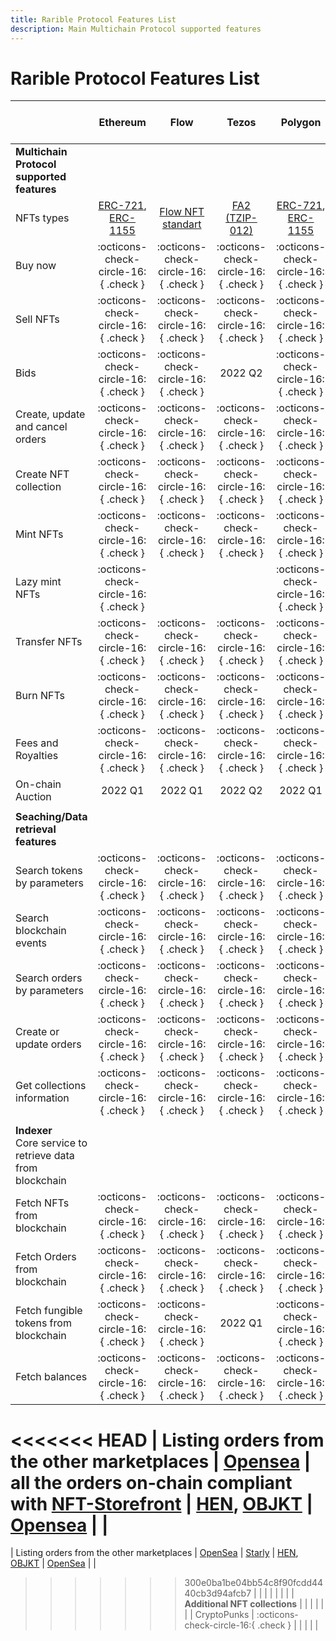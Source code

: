 ```yaml
---
title: Rarible Protocol Features List
description: Main Multichain Protocol supported features
---
```


# Rarible Protocol Features List

|                                                               |                                                Ethereum                                                |                                                Flow                                                |                                           Tezos                                            |                                                Polygon                                                 | Solana<br/>(coming soon) |
|---------------------------------------------------------------|:------------------------------------------------------------------------------------------------------:|:--------------------------------------------------------------------------------------------------:|:------------------------------------------------------------------------------------------:|:------------------------------------------------------------------------------------------------------:|:------------------------:|
| **Multichain Protocol supported features**                    |                                                                                                        |                                                                                                    |                                                                                            |                                                                                                        |                          |
| NFTs types                                                    | [ERC-721](https://eips.ethereum.org/EIPS/eip-721), [ERC-1155](https://eips.ethereum.org/EIPS/eip-1155) | [Flow NFT standart](https://github.com/onflow/flow-nft/blob/master/contracts/NonFungibleToken.cdc) | [FA2 (TZIP-012)](https://gitlab.com/tezos/tzip/-/blob/master/proposals/tzip-12/tzip-12.md) | [ERC-721](https://eips.ethereum.org/EIPS/eip-721), [ERC-1155](https://eips.ethereum.org/EIPS/eip-1155) |                          |
| Buy now                                                       |                                  :octicons-check-circle-16:{ .check }                                  |                                :octicons-check-circle-16:{ .check }                                |                            :octicons-check-circle-16:{ .check }                            |                                  :octicons-check-circle-16:{ .check }                                  |                          |
| Sell NFTs                                                     |                                  :octicons-check-circle-16:{ .check }                                  |                                :octicons-check-circle-16:{ .check }                                |                            :octicons-check-circle-16:{ .check }                            |                                  :octicons-check-circle-16:{ .check }                                  |                          |
| Bids                                                          |                                  :octicons-check-circle-16:{ .check }                                  |                                :octicons-check-circle-16:{ .check }                                |                                          2022 Q2                                           |                                  :octicons-check-circle-16:{ .check }                                  |                          |
| Create, update and cancel orders                              |                                  :octicons-check-circle-16:{ .check }                                  |                                :octicons-check-circle-16:{ .check }                                |                            :octicons-check-circle-16:{ .check }                            |                                  :octicons-check-circle-16:{ .check }                                  |                          |
| Create NFT collection                                         |                                  :octicons-check-circle-16:{ .check }                                  |                                :octicons-check-circle-16:{ .check }                                |                            :octicons-check-circle-16:{ .check }                            |                                  :octicons-check-circle-16:{ .check }                                  |                          |
| Mint NFTs                                                     |                                  :octicons-check-circle-16:{ .check }                                  |                                :octicons-check-circle-16:{ .check }                                |                            :octicons-check-circle-16:{ .check }                            |                                  :octicons-check-circle-16:{ .check }                                  |                          |
| Lazy mint NFTs                                                |                                  :octicons-check-circle-16:{ .check }                                  |                                                                                                    |                                                                                            |                                  :octicons-check-circle-16:{ .check }                                  |                          |
| Transfer NFTs                                                 |                                  :octicons-check-circle-16:{ .check }                                  |                                :octicons-check-circle-16:{ .check }                                |                            :octicons-check-circle-16:{ .check }                            |                                  :octicons-check-circle-16:{ .check }                                  |                          |
| Burn NFTs                                                     |                                  :octicons-check-circle-16:{ .check }                                  |                                :octicons-check-circle-16:{ .check }                                |                            :octicons-check-circle-16:{ .check }                            |                                  :octicons-check-circle-16:{ .check }                                  |                          |
| Fees and Royalties                                            |                                  :octicons-check-circle-16:{ .check }                                  |                                :octicons-check-circle-16:{ .check }                                |                            :octicons-check-circle-16:{ .check }                            |                                  :octicons-check-circle-16:{ .check }                                  |                          |
| On-chain Auction                                              |                                                2022 Q1                                                 |                                              2022 Q1                                               |                                          2022 Q2                                           |                                            2022 Q1                                                     |                          |
|                                                               |                                                                                                        |                                                                                                    |                                                                                            |                                                                                                        |                          |
| **Seaching/Data retrieval features**                          |                                                                                                        |                                                                                                    |                                                                                            |                                                                                                        |                          |
| Search tokens by parameters                                   |                                  :octicons-check-circle-16:{ .check }                                  |                                :octicons-check-circle-16:{ .check }                                |                            :octicons-check-circle-16:{ .check }                            |                                  :octicons-check-circle-16:{ .check }                                  |                          |
| Search blockchain events                                      |                                  :octicons-check-circle-16:{ .check }                                  |                                :octicons-check-circle-16:{ .check }                                |                            :octicons-check-circle-16:{ .check }                            |                                  :octicons-check-circle-16:{ .check }                                  |                          |
| Search orders by parameters                                   |                                  :octicons-check-circle-16:{ .check }                                  |                                :octicons-check-circle-16:{ .check }                                |                            :octicons-check-circle-16:{ .check }                            |                                  :octicons-check-circle-16:{ .check }                                  |                          |
| Create or update orders                                       |                                  :octicons-check-circle-16:{ .check }                                  |                                :octicons-check-circle-16:{ .check }                                |                            :octicons-check-circle-16:{ .check }                            |                                  :octicons-check-circle-16:{ .check }                                  |                          |
| Get collections information                                   |                                  :octicons-check-circle-16:{ .check }                                  |                                :octicons-check-circle-16:{ .check }                                |                            :octicons-check-circle-16:{ .check }                            |                                  :octicons-check-circle-16:{ .check }                                  |                          |
|                                                               |                                                                                                        |                                                                                                    |                                                                                            |                                                                                                        |                          |
| **Indexer**<br/>Core service to retrieve data from blockchain |                                                                                                        |                                                                                                    |                                                                                            |                                                                                                        |                          |
| Fetch NFTs from blockchain                                    |                                  :octicons-check-circle-16:{ .check }                                  |                                :octicons-check-circle-16:{ .check }                                |                            :octicons-check-circle-16:{ .check }                            |                                  :octicons-check-circle-16:{ .check }                                  |                          |
| Fetch Orders from blockchain                                  |                                  :octicons-check-circle-16:{ .check }                                  |                                :octicons-check-circle-16:{ .check }                                |                            :octicons-check-circle-16:{ .check }                            |                                  :octicons-check-circle-16:{ .check }                                  |                          |
| Fetch fungible tokens from blockchain                         |                                  :octicons-check-circle-16:{ .check }                                  |                                :octicons-check-circle-16:{ .check }                                |                                          2022 Q1                                           |                                  :octicons-check-circle-16:{ .check }                                  |                          |
| Fetch balances                                                |                                  :octicons-check-circle-16:{ .check }                                  |                                :octicons-check-circle-16:{ .check }                                |                            :octicons-check-circle-16:{ .check }                            |                                  :octicons-check-circle-16:{ .check }                                  |                          |
<<<<<<< HEAD
| Listing orders from the other marketplaces                    |                                     [Opensea](https://opensea.io)                                      | all the orders on-chain compliant with [NFT-Storefront](https://github.com/onflow/nft-storefront)  |               [HEN](https://www.hicetnunc.xyz/), [OBJKT](https://objkt.com/)               |                                     [Opensea](https://opensea.io)                                      |                          |
=======
| Listing orders from the other marketplaces                    |                                     [OpenSea](https://opensea.io)                                      |                                    [Starly](https://starly.io)                                     |               [HEN](https://www.hicetnunc.xyz/), [OBJKT](https://objkt.com/)               |                                     [OpenSea](https://opensea.io)                                      |                          |
>>>>>>> 300e0ba1be04bb54c8f90fcdd4440cb3d94afcb7
|                                                               |                                                                                                        |                                                                                                    |                                                                                            |                                                                                                        |                          |
| **Additional NFT collections**                                |                                                                                                        |                                                                                                    |                                                                                            |                                                                                                        |                          |
| CryptoPunks                                                   |                                  :octicons-check-circle-16:{ .check }                                  |                                                                                                    |                                                                                            |                                                                                                        |                          |
